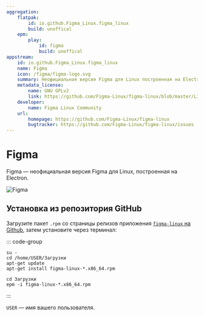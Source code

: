 ```yaml
---
aggregation:
    flatpak:
        id: io.github.Figma_Linux.figma_linux
        build: unoffical
    epm:
        play:
            id: figma
            build: unoffical
appstream:
    id: io.github.Figma_Linux.figma_linux
    name: Figma
    icon: /figma/figma-logo.svg
    summary: Неофициальная версия Figma для Linux построенная на Electron.
    metadata_license:
        name: GNU GPLv2
        link: https://github.com/Figma-Linux/figma-linux/blob/master/LICENSE
    developer:
        name: Figma Linux Community
    url:
        homepage: https://github.com/Figma-Linux/figma-linux
        bugtracker: https://github.com/Figma-Linux/figma-linux/issues
---
```


# Figma

Figma — неофициальная версия Figma для Linux, построенная на Electron.

![Figma](/figma/figma-1.png)

<!--@include: @apps/_parts/install/content-flatpak.md-->
<!--@include: @apps/_parts/warns/unprivileged-spaces.md-->
<!--@include: @apps/_parts/install/content-epm-play.md-->

## Установка из репозитория GitHub

Загрузите пакет `.rpm` со страницы релизов приложения [`figma-linux` на Github](https://github.com/Figma-Linux/figma-linux/tree/master), затем установите через терминал:

::: code-group

```shell[apt-get]
su -
cd /home/USER/Загрузки
apt-get update
apt-get install figma-linux-*.x86_64.rpm
```

```shell[epm]
сd Загрузки
epm -i figma-linux-*.x86_64.rpm
```

:::

`USER` — имя вашего пользователя.
